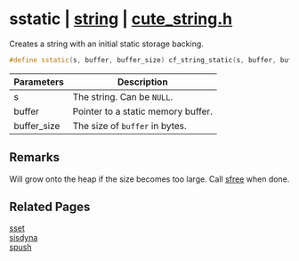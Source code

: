 # sstatic | [string](https://github.com/RandyGaul/cute_framework/blob/master/docs/string_readme.md) | [cute_string.h](https://github.com/RandyGaul/cute_framework/blob/master/include/cute_string.h)

Creates a string with an initial static storage backing.

```cpp
#define sstatic(s, buffer, buffer_size) cf_string_static(s, buffer, buffer_size)
```

Parameters | Description
--- | ---
s | The string. Can be `NULL`.
buffer | Pointer to a static memory buffer.
buffer_size | The size of `buffer` in bytes.

## Remarks

Will grow onto the heap if the size becomes too large. Call [sfree](https://github.com/RandyGaul/cute_framework/blob/master/docs/string/sfree.md) when done.

## Related Pages

[sset](https://github.com/RandyGaul/cute_framework/blob/master/docs/string/sset.md)  
[sisdyna](https://github.com/RandyGaul/cute_framework/blob/master/docs/string/sisdyna.md)  
[spush](https://github.com/RandyGaul/cute_framework/blob/master/docs/string/spush.md)  
